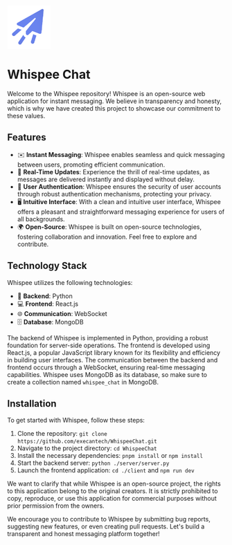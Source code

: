 <img src="client/src/assets/whispee_icon.png" alt="Whispee Logo" width="100">

# Whispee Chat

Welcome to the Whispee repository! Whispee is an open-source web application for instant messaging. We believe in transparency and honesty, which is why we have created this project to showcase our commitment to these values.

## Features

- ✉️ **Instant Messaging**: Whispee enables seamless and quick messaging between users, promoting efficient communication.
- 🔄 **Real-Time Updates**: Experience the thrill of real-time updates, as messages are delivered instantly and displayed without delay.
- 🔐 **User Authentication**: Whispee ensures the security of user accounts through robust authentication mechanisms, protecting your privacy.
- 🖥️ **Intuitive Interface**: With a clean and intuitive user interface, Whispee offers a pleasant and straightforward messaging experience for users of all backgrounds.
- 🌍 **Open-Source**: Whispee is built on open-source technologies, fostering collaboration and innovation. Feel free to explore and contribute.

## Technology Stack

Whispee utilizes the following technologies:

- 📡 **Backend**: Python
- 💻 **Frontend**: React.js
- 🌐 **Communication**: WebSocket
- 🗄️ **Database**: MongoDB

The backend of Whispee is implemented in Python, providing a robust foundation for server-side operations. The frontend is developed using React.js, a popular JavaScript library known for its flexibility and efficiency in building user interfaces. The communication between the backend and frontend occurs through a WebSocket, ensuring real-time messaging capabilities. Whispee uses MongoDB as its database, so make sure to create a collection named `whispee_chat` in MongoDB.

## Installation

To get started with Whispee, follow these steps:

1. Clone the repository: `git clone https://github.com/execantech/WhispeeChat.git`
2. Navigate to the project directory: `cd WhispeeChat`
3. Install the necessary dependencies: `pnpm install` or `npm install`
4. Start the backend server: `python ./server/server.py`
5. Launch the frontend application: `cd ./client` and `npm run dev`

We want to clarify that while Whispee is an open-source project, the rights to this application belong to the original creators. It is strictly prohibited to copy, reproduce, or use this application for commercial purposes without prior permission from the owners.

We encourage you to contribute to Whispee by submitting bug reports, suggesting new features, or even creating pull requests. Let's build a transparent and honest messaging platform together!
